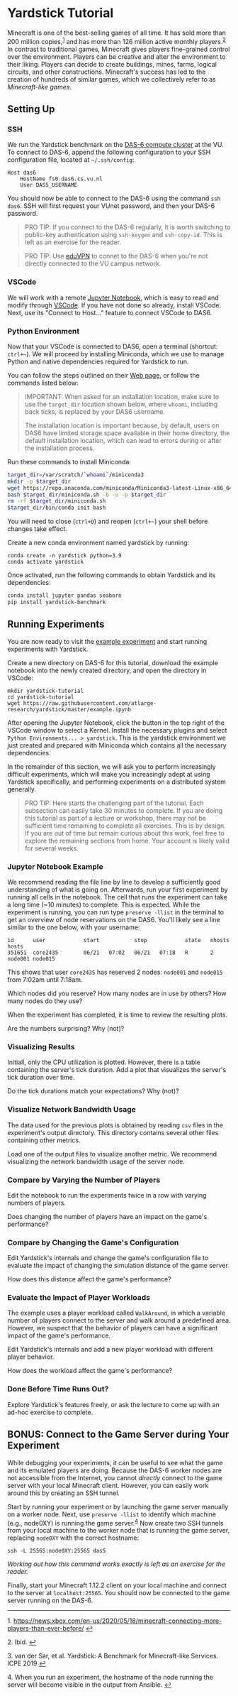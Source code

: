 
# Yardstick Tutorial

Minecraft is one of the best-selling games of all time.
It has sold more than 200 million copies,<sup id="a1">[1](#fn1)</sup> and has more than 126 million active monthly players.<sup id="a2">[2](#fn2)</sup>
In contrast to traditional games, Minecraft gives players fine-grained control over the environment.
Players can be creative and alter the environment to their liking.
Players can decide to create buildings, mines, farms, logical circuits, and other constructions.
Minecraft's success has led to the creation of hundreds of similar games, which we collectively refer to as _Minecraft-like games_.


## Setting Up

### SSH

We run the Yardstick benchmark on the [DAS-6 compute cluster](https://www.cs.vu.nl/das/) at the VU.
To connect to DAS-6, append the following configuration to your SSH configuration file, located at `~/.ssh/config`:

```
Host das6
	HostName fs0.das6.cs.vu.nl
	User DAS5_USERNAME
```

You should now be able to connect to the DAS-6 using the command `ssh das6`.
SSH will first request your VUnet password, and then your DAS-6 password.

> PRO TIP: If you connect to the DAS-6 regularly, it is worth switching to public-key authentication using `ssh-keygen` and `ssh-copy-id`. This is left as an exercise for the reader.

> PRO TIP: Use [eduVPN](https://www.eduvpn.org/client-apps/) to connet to the DAS-6 when you're not directly connected to the VU campus network.

### VSCode

We will work with a remote [Jupyter Notebook](https://jupyter.org/), which is easy to read and modify through [VSCode](https://code.visualstudio.com/).
If you have not done so already, install VSCode.
Next, use its "Connect to Host..." feature to connect VSCode to DAS6.

### Python Environment

Now that your VSCode is connected to DAS6, open a terminal (shortcut: `ctrl+~`).
We will proceed by installing Miniconda, which we use to manage Python and native dependencies required for Yardstick to run.

You can follow the steps outlined on their [Web page](https://repo.anaconda.com/miniconda/Miniconda3-latest-Linux-x86_64.sh), or follow the commands listed below:

> IMPORTANT: When asked for an installation location, make sure to use the `target_dir` location shown below, where `whoami`, including back ticks, is replaced by your DAS6 username.
>
> The installation location is important because, by default, users on DAS6 have limited storage space available in their home directory, the default installation location, which can lead to errors during or after the installation process.

Run these commands to install Miniconda:

```bash
target_dir=/var/scratch/`whoami`/miniconda3
mkdir -p $target_dir
wget https://repo.anaconda.com/miniconda/Miniconda3-latest-Linux-x86_64.sh -O $target_dir/miniconda.sh
bash $target_dir/miniconda.sh -b -u -p $target_dir
rm -rf $target_dir/miniconda.sh
$target_dir/bin/conda init bash
```

You will need to close (`ctrl+D`) and reopen (`ctrl+~`) your shell before changes take effect.

Create a new conda environment named yardstick by running:

```
conda create -n yardstick python=3.9
conda activate yardstick
```

Once activated, run the following commands to obtain Yardstick and its dependencies:

```bash
conda install jupyter pandas seaborn
pip install yardstick-benchmark
```

## Running Experiments

You are now ready to visit the [example experiment](../example.ipynb) and start running experiments with Yardstick.

Create a new directory on DAS-6 for this tutorial, download the example notebook into the newly created directory, and open the directory in VSCode:

```
mkdir yardstick-tutorial
cd yardstick-tutorial
wget https://raw.githubusercontent.com/atlarge-research/yardstick/master/example.ipynb
```

After opening the Jupyter Notebook, click the button in the top right of the VSCode window to select a Kernel.
Install the necessary plugins and select `Python Environments... > yardstick`. This is the yardstick environment we just created and prepared with Miniconda which contains all the necessary dependencies.

In the remainder of this section, we will ask you to perform increasingly difficult experiments,
which will make you increasingly adept at using Yardstick specifically, and performing experiments on a distributed system generally.

> PRO TIP: Here starts the challenging part of the tutorial. Each subsection can easily take 30 minutes to complete.
> If you are doing this tutorial as part of a lecture or workshop, there may not be sufficient time remaining to complete all exercises.
> This is by design. If you are out of time but remain curious about this work, feel free to explore the remaining sections from home. Your account is likely valid for several weeks.

### Jupyter Notebook Example

We recommend reading the file line by line to develop a sufficiently good understanding of what is going on.
Afterwards, run your first experiment by running all cells in the notebook.
The cell that runs the experiment can take a long time (~10 minutes) to complete.
This is expected.
While the experiment is running, you can run type `preserve -llist` in the terminal to get an overview of node reservations on the DAS6. You'll likely see a line similar to the one below, with your username:

```
id      user            start           stop            state   nhosts  hosts
351651  core2435        06/21   07:02   06/21   07:18   R       2       node001 node015
```

This shows that user `core2435` has reserved 2 nodes: `node001` and `node015` from 7:02am until 7:18am.

Which nodes did you reserve? How many nodes are in use by others? How many nodes do they use?

When the experiment has completed, it is time to review the resulting plots.

Are the numbers surprising? Why (not)?

### Visualizing Results

Initiall, only the CPU utilization is plotted.
However, there is a table containing the server's tick duration.
Add a plot that visualizes the server's tick duration over time.

Do the tick durations match your expectations?
Why (not)?

### Visualize Network Bandwidth Usage

The data used for the previous plots is obtained by reading `csv` files in the experiment's output directory.
This directory contains several other files containing other metrics.

Load one of the output files to visualize another metric. We recommend visualizing the network bandwidth usage of the server node.

### Compare by Varying the Number of Players

Edit the notebook to run the experiments twice in a row with varying numbers of players.


Does changing the number of players have an impact on the game's performance?

### Compare by Changing the Game's Configuration

Edit Yardstick's internals and change the game's configuration file to evaluate the impact of changing the simulation distance of the game server.

How does this distance affect the game's performance?

### Evaluate the Impact of Player Workloads

The example uses a player workload called `WalkAround`,
in which a variable number of players connect to the server and walk around a predefined area.
However, we suspect that the behavior of players can have a significant impact of the game's performance.

Edit Yardstick's internals and add a new player workload with different player behavior.

How does the workload affect the game's performance?

### Done Before Time Runs Out?

Explore Yardstick's features freely, or ask the lecture to come up with an ad-hoc exercise to complete.

## BONUS: Connect to the Game Server during Your Experiment

While debugging your experiments, it can be useful to see what the game and its emulated players are doing. Because the DAS-6 worker nodes are not accessible from the Internet, you cannot *directly* connect to the game server with your local Minecraft client.
However, you can easily work around this by creating an SSH tunnel.

Start by running your experiment or by launching the game server manually on a worker node.
Next, use `preserve -llist` to identify which machine (e.g., node0XY) is running the game server.<sup id="a4">[4](#fn4)</sup> Now create two SSH tunnels from your local machine to the worker node that is running the game server, replacing `node0XY` with the correct hostname:

```
ssh -L 25565:node0XY:25565 das5
```
*Working out how this command works exactly is left as an exercise for the reader.*

Finally, start your Minecraft 1.12.2 client on your local machine and connect to the server at `localhost:25565`. You should now be connected to the game server running on the DAS-6.

---

<a name="fn1">1.</a> <https://news.xbox.com/en-us/2020/05/18/minecraft-connecting-more-players-than-ever-before/> [↩](#a1)

<a name="fn2">2.</a> Ibid. [↩](#a2)

<a name="fn3">3.</a> van der Sar, et al. Yardstick: A Benchmark for Minecraft-like Services. ICPE 2019 [↩](#a3)

<a name="fn4">4.</a> When you run an experiment, the hostname of the node running the server will become visible in the output from Ansible. [↩](#a4)

